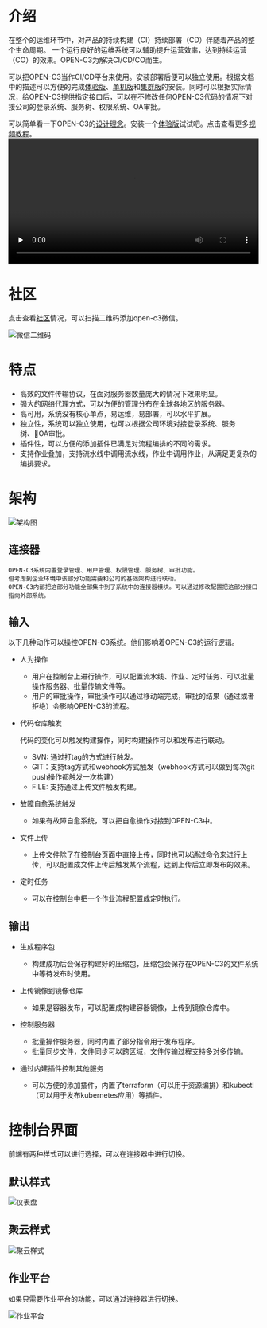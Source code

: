 <!-- <center>
点击进入-><a href="https://webchat.freenode.net/?channels=#open-c3">聊天室</a>
</center> -->

# 介绍

在整个的运维环节中，对产品的持续构建（CI）持续部署（CD）伴随着产品的整个生命周期。
一个运行良好的运维系统可以辅助提升运营效率，达到持续运营（CO）的效果。OPEN-C3为解决CI/CD/CO而生。

可以把OPEN-C3当作CI/CD平台来使用。安装部署后便可以独立使用。根据文档中的描述可以方便的完成[体验版](/体验版安装/README.md)、[单机版](/单机版安装/README.md)和[集群版](/集群版安装/README.md)的安装。同时可以根据实际情况，给OPEN-C3提供指定接口后，可以在不修改任何OPEN-C3代码的情况下对接公司的登录系统、服务树、权限系统、OA审批。

可以简单看一下OPEN-C3的[设计理念](/设计理念/README.md)。安装一个[体验版](/体验版安装/README.md)试试吧。点击查看更多[视频教程](/视频教程/README.md)。
<video id="video" controls="" preload="none" type="video/mp4" width="100%" >
<source id="mp4" src="/video/OPEN-C3体验版演示.mp4" type="video/mp4">
</video>

# 社区

点击查看[社区](/社区/README.md)情况，可以扫描二维码添加open-c3微信。

![微信二维码](/社区/images/open-c3-微信二维码.jpeg)
<!-- 点击查看[社区](/社区/README.md)情况，点击进入[聊天室](https://webchat.freenode.net/?channels=#open-c3)。
点击查看[聊天历史](http://open-c3.cmcloud.org/irclog/index.php)。 -->

# 特点

* 高效的文件传输协议，在面对服务器数量庞大的情况下效果明显。
* 强大的网络代理方式，可以方便的管理分布在全球各地区的服务器。
* 高可用，系统没有核心单点，易运维，易部署，可以水平扩展。
* 独立性，系统可以独立使用，也可以根据公司环境对接登录系统、服务树、OA审批。
* 插件性，可以方便的添加插件已满足对流程编排的不同的需求。
* 支持作业叠加，支持流水线中调用流水线，作业中调用作业，从满足更复杂的编排要求。

# 架构

![架构图](/介绍/images/架构图.png)

## 连接器
```
OPEN-C3系统内置登录管理、用户管理、权限管理、服务树、审批功能。
但考虑到企业环境中该部分功能需要和公司的基础架构进行联动。
OPEN-C3内部把这部分功能全部集中到了系统中的连接器模块。可以通过修改配置把这部分接口指向外部系统。
```
## 输入

以下几种动作可以操控OPEN-C3系统。他们影响着OPEN-C3的运行逻辑。

* 人为操作
   * 用户在控制台上进行操作，可以配置流水线、作业、定时任务、可以批量操作服务器、批量传输文件等。
   * 用户的审批操作，审批操作可以通过移动端完成，审批的结果（通过或者拒绝）会影响OPEN-C3的流程。


* 代码仓库触发

    代码的变化可以触发构建操作，同时构建操作可以和发布进行联动。

   * SVN: 通过打tag的方式进行触发。
   * GIT：支持tag方式和webhook方式触发（webhook方式可以做到每次git push操作都触发一次构建）
   * FILE: 支持通过上传文件触发构建。


* 故障自愈系统触发

   * 如果有故障自愈系统，可以把自愈操作对接到OPEN-C3中。


* 文件上传

    * 上传文件除了在控制台页面中直接上传，同时也可以通过命令来进行上传，可以配置成文件上传后触发某个流程，达到上传后立即发布的效果。


* 定时任务

    * 可以在控制台中把一个作业流程配置成定时执行。

## 输出

* 生成程序包

   * 构建成功后会保存构建好的压缩包，压缩包会保存在OPEN-C3的文件系统中等待发布时使用。


* 上传镜像到镜像仓库

    * 如果是容器发布，可以配置成构建容器镜像，上传到镜像仓库中。


* 控制服务器

    * 批量操作服务器，同时内置了部分指令用于发布程序。
    * 批量同步文件，文件同步可以跨区域，文件传输过程支持多对多传输。


* 通过内建插件控制其他服务

    * 可以方便的添加插件，内置了terraform（可以用于资源编排）和kubectl（可以用于发布kubernetes应用）等插件。


# 控制台界面

前端有两种样式可以进行选择，可以在连接器中进行切换。

## 默认样式

![仪表盘](/介绍/images/仪表盘.png)

## 聚云样式

![聚云样式](/介绍/images/juyun样式.png)

## 作业平台

如果只需要作业平台的功能，可以通过连接器进行切换。

![作业平台](/介绍/images/作业平台.png)